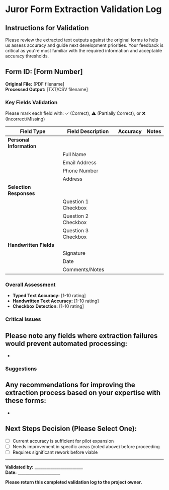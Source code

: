# Juror Form Extraction Validation Log

## Instructions for Validation
Please review the extracted text outputs against the original forms to help us assess accuracy and guide next development priorities. Your feedback is critical as you're most familiar with the required information and acceptable accuracy thresholds.

## Form ID: [Form Number]
**Original File:** [PDF filename]  
**Processed Output:** [TXT/CSV filename]

### Key Fields Validation
Please mark each field with: ✓ (Correct), ⚠️ (Partially Correct), or ❌ (Incorrect/Missing)

| Field Type | Field Description | Accuracy | Notes |
|------------|------------------|----------|-------|
| **Personal Information** |
| | Full Name | | |
| | Email Address | | |
| | Phone Number | | |
| | Address | | |
| **Selection Responses** |
| | Question 1 Checkbox | | |
| | Question 2 Checkbox | | |
| | Question 3 Checkbox | | |
| **Handwritten Fields** |
| | Signature | | |
| | Date | | |
| | Comments/Notes | | |

### Overall Assessment
- **Typed Text Accuracy:** [1-10 rating]
- **Handwritten Text Accuracy:** [1-10 rating]
- **Checkbox Detection:** [1-10 rating]

### Critical Issues
Please note any fields where extraction failures would prevent automated processing:
- 
- 

### Suggestions
Any recommendations for improving the extraction process based on your expertise with these forms:
-
-

## Next Steps Decision (Please Select One):
- [ ] Current accuracy is sufficient for pilot expansion
- [ ] Needs improvement in specific areas (noted above) before proceeding
- [ ] Requires significant rework before viable

---

**Validated by:** ________________________  
**Date:** _____________________

**Please return this completed validation log to the project owner.**